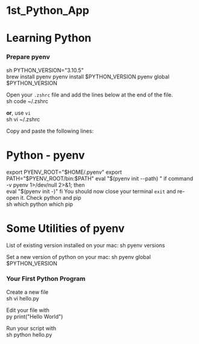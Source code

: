 # 1st_Python_App
# Learning Python  

### Prepare pyenv  
  sh PYTHON_VERSION="3.10.5"  
  brew install pyenv 
  pyenv install 
  $PYTHON_VERSION pyenv global $PYTHON_VERSION 

  Open your `.zshrc` file and add the lines below at the end of the file.  
  sh code ~/.zshrc 
  
  **or**, use `vi`  
  sh vi ~/.zshrc 
  
  Copy and paste the following lines:  
  # Python - pyenv 
  export PYENV_ROOT="$HOME/.pyenv" 
  export PATH="$PYENV_ROOT/bin:$PATH" 
  eval "$(pyenv init --path)
  " if command -v pyenv 1>/dev/null 2>&amp;1; then   
  eval "$(pyenv init -)" 
  fi 
  You should now close your terminal `exit` and re-open it.  Check python and pip  
  sh which python which pip  
  
# Some Utilities of pyenv  
  
  List of existing version installed on your mac: 
  sh pyenv versions   
  
  Set a new version of python on your mac: 
  sh pyenv global $PYTHON_VERSION   


### Your First Python Program  
  
  Create a new file  
  sh vi hello.py   
  
  Edit your file with  
  py print("Hello World")  
  
  Run your script with  
  sh python hello.py
